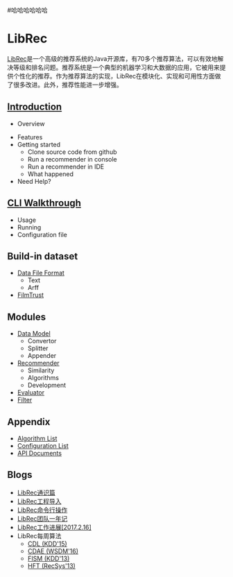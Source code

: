 #哈哈哈哈哈哈

# LibRec
[LibRec](http://www.librec.net)是一个高级的推荐系统的Java开源库，有70多个推荐算法，可以有效地解决等级和排名问题。推荐系统是一个典型的机器学习和大数据的应用，它被用来提供个性化的推荐。作为推荐算法的实现，LibRec在模块化、实现和可用性方面做了很多改进。此外，推荐性能进一步增强。

## [Introduction](http://wiki.librec.net/doku.php?id=introduction)
+ Overview
- Features
- Getting started
    - Clone source code from github
    - Run a recommender in console
    - Run a recommender in IDE
    - What happened
- Need Help?

## [CLI Walkthrough](http://wiki.librec.net/doku.php?id=CLIWalkthrough)
  + Usage
  + Running
  + Configuration file

## Build-in dataset
  + [Data File Format](http://wiki.librec.net/doku.php?id=DataFileFormat)
     - Text
     - Arff
  + [FilmTrust](http://wiki.librec.net/doku.php?id=FilmTrust)


## Modules
+ [Data Model](http://wiki.librec.net/doku.php?id=DataModel)
  - Convertor
  - Splitter
  - Appender
+ [Recommender](http://wiki.librec.net/doku.php?id=Recommender)
    - Similarity
    - Algorithms
    - Development
+ [Evaluator](http://wiki.librec.net/doku.php?id=Evaluator)
+ [Filter](http://wiki.librec.net/doku.php?id=Filter)


## Appendix
+ [Algorithm List](http://wiki.librec.net/doku.php?id=AlgorithmList)
+ [Configuration List](http://wiki.librec.net/doku.php?id=ConfigurationList)
+ [API Documents](http://librec.net/doc/librec-v2.0/)

## Blogs
+ [LibRec通识篇](http://mp.weixin.qq.com/s/AB39ihVWXYHRbeODbGO-2g)
+ [LibRec工程导入](http://mp.weixin.qq.com/s/OyYn5_4GYAbF0L0SFgsHVQ)
+ [LibRec命令行操作](http://mp.weixin.qq.com/s/xnkg6BGyUUKmbs009p8XCw)
+ [LibRec团队一年记](http://mp.weixin.qq.com/s/vDnca1FMW9vVrFDgti_1IA)
+ [LibRec工作进展[2017.2.16]](http://mp.weixin.qq.com/s/WJP32VSChT4y_ofIBhbZ4A)
+ LibRec每周算法
  + [CDL (KDD'15)](https://mp.weixin.qq.com/s/AqgxnfR4h1FBRmmEe6uPqQ)
  + [CDAE (WSDM'16)](https://mp.weixin.qq.com/s/qwDIvXlpP5UIBTwtpqhYsg)
  + [FISM (KDD'13)](https://mp.weixin.qq.com/s/gHKOArFzUM9Zn8hEsA-1wQ)
  + [HFT (RecSys'13)](https://mp.weixin.qq.com/s/7yjA3_oCI5nSH4tv04BIhQ)

